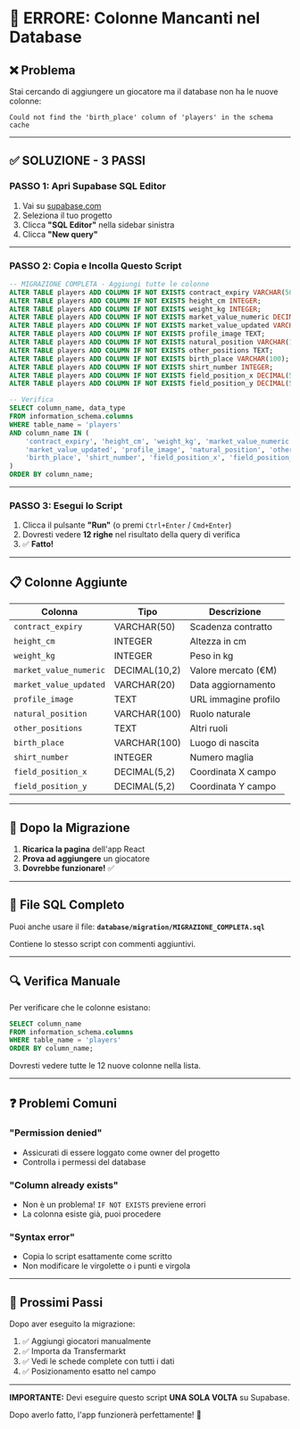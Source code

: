 # 🚨 ERRORE: Colonne Mancanti nel Database

## ❌ Problema

Stai cercando di aggiungere un giocatore ma il database non ha le nuove colonne:

```
Could not find the 'birth_place' column of 'players' in the schema cache
```

---

## ✅ SOLUZIONE - 3 PASSI

### **PASSO 1: Apri Supabase SQL Editor**

1. Vai su [supabase.com](https://supabase.com)
2. Seleziona il tuo progetto
3. Clicca **"SQL Editor"** nella sidebar sinistra
4. Clicca **"New query"**

---

### **PASSO 2: Copia e Incolla Questo Script**

```sql
-- MIGRAZIONE COMPLETA - Aggiungi tutte le colonne
ALTER TABLE players ADD COLUMN IF NOT EXISTS contract_expiry VARCHAR(50);
ALTER TABLE players ADD COLUMN IF NOT EXISTS height_cm INTEGER;
ALTER TABLE players ADD COLUMN IF NOT EXISTS weight_kg INTEGER;
ALTER TABLE players ADD COLUMN IF NOT EXISTS market_value_numeric DECIMAL(10,2);
ALTER TABLE players ADD COLUMN IF NOT EXISTS market_value_updated VARCHAR(20);
ALTER TABLE players ADD COLUMN IF NOT EXISTS profile_image TEXT;
ALTER TABLE players ADD COLUMN IF NOT EXISTS natural_position VARCHAR(100);
ALTER TABLE players ADD COLUMN IF NOT EXISTS other_positions TEXT;
ALTER TABLE players ADD COLUMN IF NOT EXISTS birth_place VARCHAR(100);
ALTER TABLE players ADD COLUMN IF NOT EXISTS shirt_number INTEGER;
ALTER TABLE players ADD COLUMN IF NOT EXISTS field_position_x DECIMAL(5,2);
ALTER TABLE players ADD COLUMN IF NOT EXISTS field_position_y DECIMAL(5,2);

-- Verifica
SELECT column_name, data_type
FROM information_schema.columns
WHERE table_name = 'players'
AND column_name IN (
    'contract_expiry', 'height_cm', 'weight_kg', 'market_value_numeric',
    'market_value_updated', 'profile_image', 'natural_position', 'other_positions',
    'birth_place', 'shirt_number', 'field_position_x', 'field_position_y'
)
ORDER BY column_name;
```

---

### **PASSO 3: Esegui lo Script**

1. Clicca il pulsante **"Run"** (o premi `Ctrl+Enter` / `Cmd+Enter`)
2. Dovresti vedere **12 righe** nel risultato della query di verifica
3. ✅ **Fatto!**

---

## 📋 Colonne Aggiunte

| Colonna | Tipo | Descrizione |
|---------|------|-------------|
| `contract_expiry` | VARCHAR(50) | Scadenza contratto |
| `height_cm` | INTEGER | Altezza in cm |
| `weight_kg` | INTEGER | Peso in kg |
| `market_value_numeric` | DECIMAL(10,2) | Valore mercato (€M) |
| `market_value_updated` | VARCHAR(20) | Data aggiornamento |
| `profile_image` | TEXT | URL immagine profilo |
| `natural_position` | VARCHAR(100) | Ruolo naturale |
| `other_positions` | TEXT | Altri ruoli |
| `birth_place` | VARCHAR(100) | Luogo di nascita |
| `shirt_number` | INTEGER | Numero maglia |
| `field_position_x` | DECIMAL(5,2) | Coordinata X campo |
| `field_position_y` | DECIMAL(5,2) | Coordinata Y campo |

---

## 🎯 Dopo la Migrazione

1. **Ricarica la pagina** dell'app React
2. **Prova ad aggiungere** un giocatore
3. **Dovrebbe funzionare!** ✅

---

## 📁 File SQL Completo

Puoi anche usare il file:
**`database/migration/MIGRAZIONE_COMPLETA.sql`**

Contiene lo stesso script con commenti aggiuntivi.

---

## 🔍 Verifica Manuale

Per verificare che le colonne esistano:

```sql
SELECT column_name 
FROM information_schema.columns 
WHERE table_name = 'players' 
ORDER BY column_name;
```

Dovresti vedere tutte le 12 nuove colonne nella lista.

---

## ❓ Problemi Comuni

### **"Permission denied"**
- Assicurati di essere loggato come owner del progetto
- Controlla i permessi del database

### **"Column already exists"**
- Non è un problema! `IF NOT EXISTS` previene errori
- La colonna esiste già, puoi procedere

### **"Syntax error"**
- Copia lo script esattamente come scritto
- Non modificare le virgolette o i punti e virgola

---

## 🚀 Prossimi Passi

Dopo aver eseguito la migrazione:

1. ✅ Aggiungi giocatori manualmente
2. ✅ Importa da Transfermarkt
3. ✅ Vedi le schede complete con tutti i dati
4. ✅ Posizionamento esatto nel campo

---

**IMPORTANTE:** Devi eseguire questo script **UNA SOLA VOLTA** su Supabase.

Dopo averlo fatto, l'app funzionerà perfettamente! 🎉
